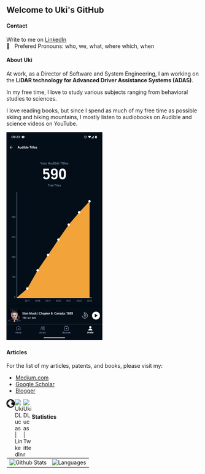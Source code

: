 ## Welcome to Uki's GitHub


#### Contact
Write to me on [LinkedIn][linkedin] <br/>
🙈  &nbsp; Prefered Pronouns: who, we, what, where which, when <br/>


#### About Uki 

At work, as a Director of Software and System Engineering, I am working on the **LiDAR technology for Advanced Driver Assistance Systems (ADAS)**.

In my free time, I love to study various subjects ranging from behavioral studies to sciences.

I love reading books, but since I spend as much of my free time as possible skiing and hiking mountains, I mostly listen to audiobooks on Audible and science videos on YouTube.

[<img src="https://github.com/UkiDLucas/UkiDLucas/blob/main/Audible.png" width="250" />]( https://github.com/UkiDLucas/UkiDLucas/blob/main/Audible.png )


#### Articles
For the list of my articles, patents, and books, please visit my:  
- [Medium.com][medium]
- [Google Scholar][google scholar] 
- [Blogger][url blogger]


[<img align="left" alt="UkiDLucas" width="22px" src="https://raw.githubusercontent.com/iconic/open-iconic/master/svg/globe.svg" />][website]
[<img align="left" alt="UkiDLucas | LinkedIn" width="22px" src="https://cdn.jsdelivr.net/npm/simple-icons@v3/icons/linkedin.svg" />][linkedin]
[<img align="left" alt="UkiDLucas | Twitter" width="22px" src="https://cdn.jsdelivr.net/npm/simple-icons@v3/icons/twitter.svg" />][twitter]
<!--
[<img align="left" alt="UkiDLucas | Instagram" width="22px" src="https://cdn.jsdelivr.net/npm/simple-icons@v3/icons/instagram.svg" />][instagram]
[<img align="left" alt="UkiDLucas | YouTube" width="22px" src="https://cdn.jsdelivr.net/npm/simple-icons@v3/icons/youtube.svg" />][youtube]
-->


<br />

#### Statistics 
<!-- https://github.com/anuraghazra/github-readme-stats -->
<table style="border: 1px solid transparent" >
<tr>
  <td>
      <img alt="Github Stats" 
       src="https://github-readme-stats.vercel.app/api?username=UkiDLucas&show_icons=true&hide_border=true&count_private=true&include_all_commits=true&hide=contribs" 
       />
  </td>
  <td>
      <img alt="Languages" 
       src="https://github-readme-stats.vercel.app/api/top-langs/?username=UkiDLucas&layout=pie&langs_count=20&count_private=true&include_all_commits=true&hide_border=true&hide=HTML,jupyter%20notebook,LilyPond,JavaScript,CSS,MakeFile,Tex&size_weight=0.4&count_weight=0.6" 
       />
    
  </td>
</tr>
 
 
<table>
   

<br />
 
          
 

<!-- Complete list of emoji: https://gist.github.com/rxaviers/7360908 -->


 
 
[website]: https://github.com/UkiDLucas
[medium]: https://UkiDLucas.medium.com/
[twitter]: https://twitter.com/UkiDLucas
[youtube]: https://youtube.com/UkiDLucas
[instagram]: https://instagram.com/UkiDLucas
[linkedin]: https://linkedin.com/in/UkiDLucas
[google scholar]: https://scholar.google.com/citations?hl=en&user=hBKIwg4AAAAJ&view_op=list_works&sortby=pubdate
[url blogger]: https://uki.blogspot.com/
